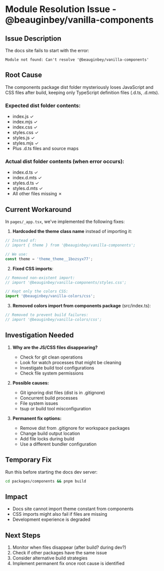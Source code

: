 # Module Resolution Issue - @beauginbey/vanilla-components

## Issue Description
The docs site fails to start with the error:
```
Module not found: Can't resolve '@beauginbey/vanilla-components'
```

## Root Cause
The components package dist folder mysteriously loses JavaScript and CSS files after build, keeping only TypeScript definition files (.d.ts, .d.mts).

### Expected dist folder contents:
- index.js ✓
- index.mjs ✓
- index.css ✓
- styles.css ✓
- styles.js ✓
- styles.mjs ✓
- Plus .d.ts files and source maps

### Actual dist folder contents (when error occurs):
- index.d.ts ✓
- index.d.mts ✓
- styles.d.ts ✓
- styles.d.mts ✓
- All other files missing ✗

## Current Workaround
In `pages/_app.tsx`, we've implemented the following fixes:

1. **Hardcoded the theme class name** instead of importing it:
```typescript
// Instead of:
// import { theme } from '@beauginbey/vanilla-components';

// We use:
const theme = 'theme_theme__1bozsyx77';
```

2. **Fixed CSS imports**:
```typescript
// Removed non-existent import:
// import '@beauginbey/vanilla-components/styles.css';

// Kept only the colors CSS:
import '@beauginbey/vanilla-colors/css';
```

3. **Removed colors import from components package** (src/index.ts):
```typescript
// Removed to prevent build failures:
// import '@beauginbey/vanilla-colors/css';
```

## Investigation Needed
1. **Why are the JS/CSS files disappearing?**
   - Check for git clean operations
   - Look for watch processes that might be cleaning
   - Investigate build tool configurations
   - Check file system permissions

2. **Possible causes:**
   - Git ignoring dist files (dist is in .gitignore)
   - Concurrent build processes
   - File system issues
   - tsup or build tool misconfiguration

3. **Permanent fix options:**
   - Remove dist from .gitignore for workspace packages
   - Change build output location
   - Add file locks during build
   - Use a different bundler configuration

## Temporary Fix
Run this before starting the docs dev server:
```bash
cd packages/components && pnpm build
```

## Impact
- Docs site cannot import theme constant from components
- CSS imports might also fail if files are missing
- Development experience is degraded

## Next Steps
1. Monitor when files disappear (after build? during dev?)
2. Check if other packages have the same issue
3. Consider alternative build strategies
4. Implement permanent fix once root cause is identified